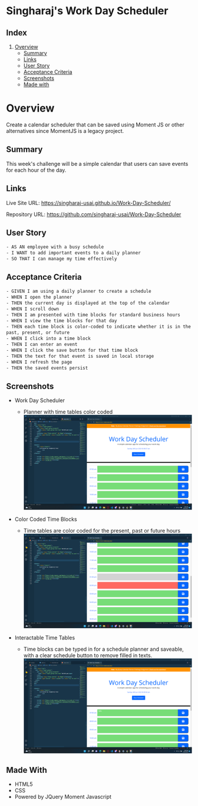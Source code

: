 # Singharaj's Work Day Scheduler

## Index
1. [Overview](#overview)
    - [Summary](#summary)
    - [Links](#links)
    - [User Story](#user-story)
    - [Acceptance Criteria](#acceptance-criteria)
    - [Screenshots](#screenshots)
    - [Made with](#made-with)

# Overview

Create a calendar scheduler that can be saved using Moment JS or other alternatives since MomentJS is a legacy project.

## Summary

This week's challenge will be a simple calendar that users can save events for each hour of the day.

## Links

Live Site URL: https://singharaj-usai.github.io/Work-Day-Scheduler/

Repository URL: https://github.com/singharaj-usai/Work-Day-Scheduler

## User Story
````
- AS AN employee with a busy schedule
- I WANT to add important events to a daily planner
- SO THAT I can manage my time effectively
````
## Acceptance Criteria
````
- GIVEN I am using a daily planner to create a schedule
- WHEN I open the planner
- THEN the current day is displayed at the top of the calendar
- WHEN I scroll down
- THEN I am presented with time blocks for standard business hours
- WHEN I view the time blocks for that day
- THEN each time block is color-coded to indicate whether it is in the past, present, or future
- WHEN I click into a time block
- THEN I can enter an event
- WHEN I click the save button for that time block
- THEN the text for that event is saved in local storage
- WHEN I refresh the page
- THEN the saved events persist
````
## Screenshots
* Work Day Scheduler
    * Planner with time tables color coded
![](./Develop/1.png)

* Color Coded Time Blocks
    * Time tables are color coded for the present, past or future hours
![](./Develop/2.png)

* Interactable Time Tables
    * Time blocks can be typed in for a schedule planner and saveable, with a clear schedule button to remove filled in texts.
![](./Develop/3.png)



## Made With

* HTML5
* CSS
* Powered by JQuery Moment Javascript
